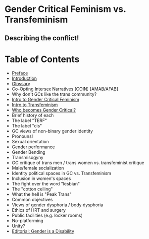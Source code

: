 # Gender Critical Feminism vs. Transfeminism
## Describing the conflict!

# Table of Contents

* [Preface](preface.md)
* [Introduction](intro.md)
* [Glossary](glossary.md)
* Co-Opting Intersex Narratives (COIN) [AMAB/AFAB]
* Why don't GCs like the trans community?
* [Intro to Gender Critical Feminism](intro-gc.md)
* [Intro to Transfeminism](intro-tf.md)
* [Who becomes Gender Critical?](who-gc.md)
* Brief history of each
* The label "TERF"
* The label "cis"
* GC views of non-binary gender identity
* Pronouns!
* Sexual orientation
* Gender performance
* Gender Bending
* Transmisogyny
* GC critique of trans men / trans women vs. transfeminist critique
* Male/female socialization
* Identity political spaces in GC vs. Transfeminism
* Inclusion in women's spaces
* The fight over the word "lesbian"
* The "cotton ceiling"
* What the hell is "Peak Trans"
* Common objectives
* Views of gender dysphoria / body dysphoria
* Ethics of HRT and surgery
* Public facilities (e.g. locker rooms)
* No-platforming
* Unity?
* [Editorial: Gender is a Disability](ed-gender-disability.md)
